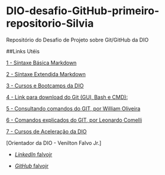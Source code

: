 # DIO-desafio-GitHub-primeiro-repositorio-Silvia

Repositório do Desafio de Projeto sobre Git/GitHub da DIO

##Links Utéis

[1 - Síntaxe Básica Markdown](Https://www.markdownguide.org/basic-syntax/)

[2 - Síntaxe Extendida Markdown](https://www.markdownguide.org/extended-syntax/)

[3 - Cursos e Bootcamps da DIO](https://web.dio.me/home)

[4 - Link para download do Git (GUI, Bash e CMD):](https://git-scm.com/downloads)

[5 - Consultando comandos do GIT, por William Oliveira](https://woliveiras.com.br/posts/comandos-mais-utilizados-no-git/)

[6 - Comandos explicados do GIT, por Leonardo Comelli](https://gist.github.com/leocomelli/2545add34e4fec21ec16#remover-diret%C3%B3rio)

[7 - Cursos de Aceleração da DIO](https://web.dio.me/accelerations)

[Orientador da DIO - Venilton Falvo Jr.]

* [*LinkedIn* falvojr](https://linkedin.com/in/falvojr)

* [*GitHub* falvojr](https://github.com/falvojr)


